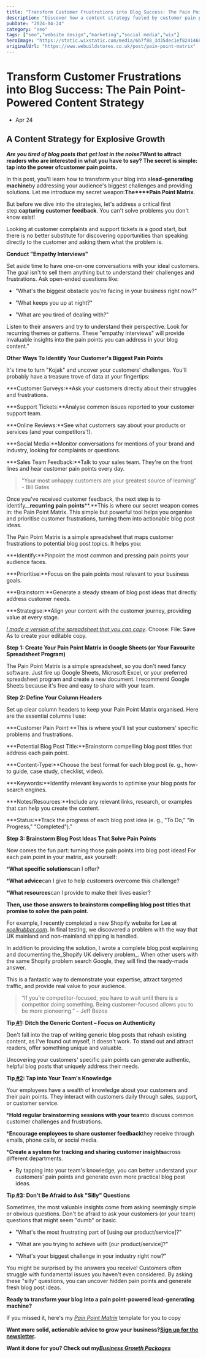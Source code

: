 ```yaml
---
title: "Transform Customer Frustrations into Blog Success: The Pain Point-Powered Content Strategy"
description: "Discover how a content strategy fueled by customer pain points can transform your blog into a lead-generating machine. Master content strategy now!"
pubDate: "2024-04-24"
category: "seo"
tags: ["seo","website design","marketing","social media","wix"]
heroImage: "https://static.wixstatic.com/media/6b7f88_3d35dec1ef8241468672a498cb472167~mv2.jpg/v1/fill/w_740,h_420,al_c,q_90,usm_0.66_1.00_0.01,enc_avif,quality_auto/6b7f88_3d35dec1ef8241468672a498cb472167~mv2.jpg"
originalUrl: "https://www.webuildstores.co.uk/post/pain-point-matrix"
---
```


# Transform Customer Frustrations into Blog Success: The Pain Point-Powered Content Strategy

 * Apr 24

## A Content Strategy for Explosive Growth

**_Are you tired of blog posts that get lost in the noise?_**Want to attract readers who are interested in what you have to say? The secret is simple: tap into the power of**customer pain points.**

In this post, you'll learn how to transform your blog into a**lead-generating machine**by addressing your audience's biggest challenges and providing solutions. Let me introduce my secret weapon:**The****Pain Point Matrix**.

But before we dive into the strategies, let's address a critical first step:**capturing customer feedback**. You can't solve problems you don't know exist!

Looking at customer complaints and support tickets is a good start, but there is no better substitute for discovering opportunities than speaking directly to the customer and asking them what the problem is.

**Conduct "Empathy Interviews"**

Set aside time to have one-on-one conversations with your ideal customers. The goal isn't to sell them anything but to understand their challenges and frustrations. Ask open-ended questions like:

 * "What's the biggest obstacle you're facing in your business right now?"

 * "What keeps you up at night?"

 * "What are you tired of dealing with?"

Listen to their answers and try to understand their perspective. Look for recurring themes or patterns. These "empathy interviews" will provide invaluable insights into the pain points you can address in your blog content."

**Other Ways To Identify Your Customer's Biggest Pain Points**

It's time to turn "Kojak" and uncover your customers' challenges. You'll probably have a treasure trove of data at your fingertips:

 ***Customer Surveys:**Ask your customers directly about their struggles and frustrations.

 ***Support Tickets:**Analyse common issues reported to your customer support team.

 ***Online Reviews:**See what customers say about your products or services (and your competitors'!).

 ***Social Media:**Monitor conversations for mentions of your brand and industry, looking for complaints or questions.

 ***Sales Team Feedback:**Talk to your sales team. They're on the front lines and hear customer pain points every day.

> "Your most unhappy customers are your greatest source of learning" - Bill Gates

Once you've received customer feedback, the next step is to identify__**recurring pain points****.**This is where our secret weapon comes in: the Pain Point Matrix. This simple but powerful tool helps you organise and prioritise customer frustrations, turning them into actionable blog post ideas.

The Pain Point Matrix is a simple spreadsheet that maps customer frustrations to potential blog post topics. It helps you:

 ***Identify:**Pinpoint the most common and pressing pain points your audience faces.

 ***Prioritise:**Focus on the pain points most relevant to your business goals.

 ***Brainstorm:**Generate a steady stream of blog post ideas that directly address customer needs.

 ***Strategise:**Align your content with the customer journey, providing value at every stage.

[_I made a version of the spreadsheet that you can copy_](https://docs.google.com/spreadsheets/d/1vg9Ijr2cJN2_rbWtyYqDVySBwJnMe6-nygJUXycJHvE/edit?usp=sharing). Choose: File: Save As to create your editable copy.

**Step 1: Create Your Pain Point Matrix in Google Sheets (or Your Favourite Spreadsheet Program)**

The Pain Point Matrix is a simple spreadsheet, so you don't need fancy software. Just fire up Google Sheets, Microsoft Excel, or your preferred spreadsheet program and create a new document. I recommend Google Sheets because it's free and easy to share with your team.

**Step 2: Define Your Column Headers**

Set up clear column headers to keep your Pain Point Matrix organised. Here are the essential columns I use:

 ***Customer Pain Point:**This is where you'll list your customers' specific problems and frustrations.

 ***Potential Blog Post Title:**Brainstorm compelling blog post titles that address each pain point.

 ***Content-Type:**Choose the best format for each blog post (e. g., how-to guide, case study, checklist, video).

 ***Keywords:**Identify relevant keywords to optimise your blog posts for search engines.

 ***Notes/Resources:**Include any relevant links, research, or examples that can help you create the content.

 ***Status:**Track the progress of each blog post idea (e. g., "To Do," "In Progress," "Completed")."

**Step 3: Brainstorm Blog Post Ideas That Solve Pain Points**

Now comes the fun part: turning those pain points into blog post ideas! For each pain point in your matrix, ask yourself:

 ***What specific solutions**can I offer?

 ***What advice**can I give to help customers overcome this challenge?

 ***What resources**can I provide to make their lives easier?

**Then, use those answers to brainstorm compelling blog post titles that promise to solve the pain point.**

For example, I recently completed a new Shopify website for Lee at [_xcellrubber.com_](http://xcellrubber.com). In final testing, we discovered a problem with the way that UK mainland and non-mainland shipping is handled.

In addition to providing the solution, I wrote a complete blog post explaining and documenting the_Shopify UK delivery problem_. When other users with the same Shopify problem search Google, they will find the ready-made answer.

This is a fantastic way to demonstrate your expertise, attract targeted traffic, and provide real value to your audience.

> “If you’re competitor-focused, you have to wait until there is a competitor doing something. Being customer-focused allows you to be more pioneering.” – Jeff Bezos

**Tip[ #1](https://www.webuildstores.co.uk/blog/hashtags/1): Ditch the Generic Content – Focus on Authenticity**

Don't fall into the trap of writing generic blog posts that rehash existing content, as I've found out myself, it doesn't work. To stand out and attract readers, offer something unique and valuable.

Uncovering your customers' specific pain points can generate authentic, helpful blog posts that uniquely address their needs.

**Tip[ #2](https://www.webuildstores.co.uk/blog/hashtags/2): Tap into Your Team's Knowledge**

Your employees have a wealth of knowledge about your customers and their pain points. They interact with customers daily through sales, support, or customer service.

 ***Hold regular brainstorming sessions with your team**to discuss common customer challenges and frustrations.

 ***Encourage employees to share customer feedback**they receive through emails, phone calls, or social media.

 ***Create a system for tracking and sharing customer insights**across different departments.

 * By tapping into your team's knowledge, you can better understand your customers' pain points and generate even more practical blog post ideas.

**Tip[ #3](https://www.webuildstores.co.uk/blog/hashtags/3): Don't Be Afraid to Ask "Silly" Questions**

Sometimes, the most valuable insights come from asking seemingly simple or obvious questions. Don't be afraid to ask your customers (or your team) questions that might seem "dumb" or basic.

 * "What's the most frustrating part of [using our product/service]?"

 * "What are you trying to achieve with [our product/service]?"

 * "What's your biggest challenge in your industry right now?"

You might be surprised by the answers you receive! Customers often struggle with fundamental issues you haven't even considered. By asking these "silly" questions, you can uncover hidden pain points and generate fresh blog post ideas.

**Ready to transform your blog into a pain point-powered lead-generating machine?**

If you missed it, here's my [_Pain Point Matrix_](https://docs.google.com/spreadsheets/d/1vg9Ijr2cJN2_rbWtyYqDVySBwJnMe6-nygJUXycJHvE/edit?usp=sharing) template for you to copy

**Want more solid, actionable advice to grow your business?**[**Sign up for the newsletter**](https://webuildstores.co.uk/#newsletter)**.**

**Want it done for you? Check out my**[**_Business Growth Packages_**](https://www.webuildstores.co.uk/new-home-page)
